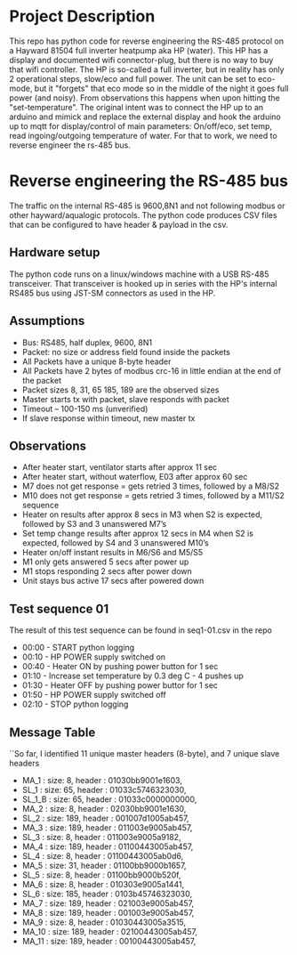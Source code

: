 # Project Description
This repo has python code for reverse engineering the RS-485 protocol on a Hayward 81504 full inverter heatpump aka HP (water).
This HP has a display and documented wifi connector-plug, but there is no way to buy that wifi controller.
The HP is so-called a full inverter, but in reality has only 2 operational steps, slow/eco and full power.
The unit can be set to eco-mode, but it "forgets" that eco mode so in the middle of the night it goes full power (and noisy). From observations this happens when upon hitting the "set-temperature".
The original intent was to connect the HP up to an arduino and mimick and replace the external display and hook the arduino up to mqtt for display/control of main parameters: On/off/eco, set temp, read ingoing/outgoing temperature of water.
For that to work, we need to reverse engineer the rs-485 bus.
# Reverse engineering the RS-485 bus
The traffic on the internal RS-485 is 9600,8N1 and not following modbus or other hayward/aqualogic protocols.
The python code produces CSV files that can be configured to have header & payload in the csv.
## Hardware setup
The python code runs on a linux/windows machine with a USB RS-485 transceiver. That transceiver is hooked up in series with the HP's internal RS485 bus using JST-SM connectors as used in the HP. 
## Assumptions
- Bus: RS485, half duplex, 9600, 8N1
- Packet: no size or address field found inside the packets
- All Packets have a unique 8-byte header
- All Packets have 2 bytes of modbus crc-16 in little endian at the end of the packet
- Packet sizes 8, 31, 65 185, 189 are the observed sizes 
- Master starts tx with packet, slave responds with packet
- Timeout – 100-150 ms (unverified)
- If slave response within timeout, new master tx
## Observations
- After heater start, ventilator starts after approx 11 sec
- After heater start, without waterflow, E03 after approx 60 sec
- M7 does not get response = gets retried 3 times, followed by a M8/S2 
- M10 does not get response = gets retried 3 times, followed by a M11/S2 sequence
- Heater on results after approx 8 secs in M3 when S2 is expected, followed by S3 and 3 unanswered M7’s
- Set temp change results after approx 12 secs in M4 when S2 is expected, followed by S4 and 3 unanswered M10’s
- Heater on/off instant results in M6/S6 and M5/S5
- M1 only gets answered 5 secs after power up
- M1 stops responding 2 secs after power down
- Unit stays bus active 17 secs after powered down
## Test sequence 01
The result of this test sequence can be found in seq1-01.csv in the repo
- 00:00 - START python logging
- 00:10 - HP POWER supply switched on
- 00:40 - Heater ON by pushing power button for 1 sec
- 01:10 - Increase set temperature by 0.3 deg C - 4 pushes up
- 01:30 - Heater OFF by pushing power buttor for 1 sec
- 01:50 - HP POWER supply switched off
- 02:10 - STOP python logging

## Message Table
``So far, I identified 11 unique master headers (8-byte), and 7 unique slave headers 
- MA_1 : size: 8, header : 01030bb9001e1603, 
- SL_1 : size: 65, header : 01033c5746323030, 
- SL_1_B : size: 65, header : 01033c0000000000, 
- MA_2 : size: 8, header : 02030bb9001e1630, 
- SL_2 : size: 189, header : 001007d1005ab457, 
- MA_3 : size: 189, header : 011003e9005ab457, 
- SL_3 : size: 8, header : 011003e9005a9182, 
- MA_4 : size: 189, header : 01100443005ab457, 
- SL_4 : size: 8, header : 01100443005ab0d6, 
- MA_5 : size: 31, header : 01100bb9000b1657, 
- SL_5 : size: 8, header : 01100bb9000b520f, 
- MA_6 : size: 8, header : 010303e9005a1441, 
- SL_6 : size: 185, header : 0103b45746323030, 
- MA_7 : size: 189, header : 021003e9005ab457, 
- MA_8 : size: 189, header : 001003e9005ab457, 
- MA_9 : size: 8, header : 01030443005a3515, 
- MA_10 : size: 189, header : 02100443005ab457, 
- MA_11 : size: 189, header : 00100443005ab457, 
